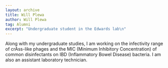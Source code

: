 ```yaml
---
layout: archive
title: Will Plewa
author: Will Plewa
tag: Alumni
excerpt: "Undergraduate student in the Edwards lab\n"
---
```


Along with my undergraduate studies, I am working on the infectivity range of crAss-like phages and the MIC (Minimum Inhibitory Concentration) of common disinfectants on IBD (Inflammatory Bowel Disease) bacteria. I am also an assistant laboratory technician.